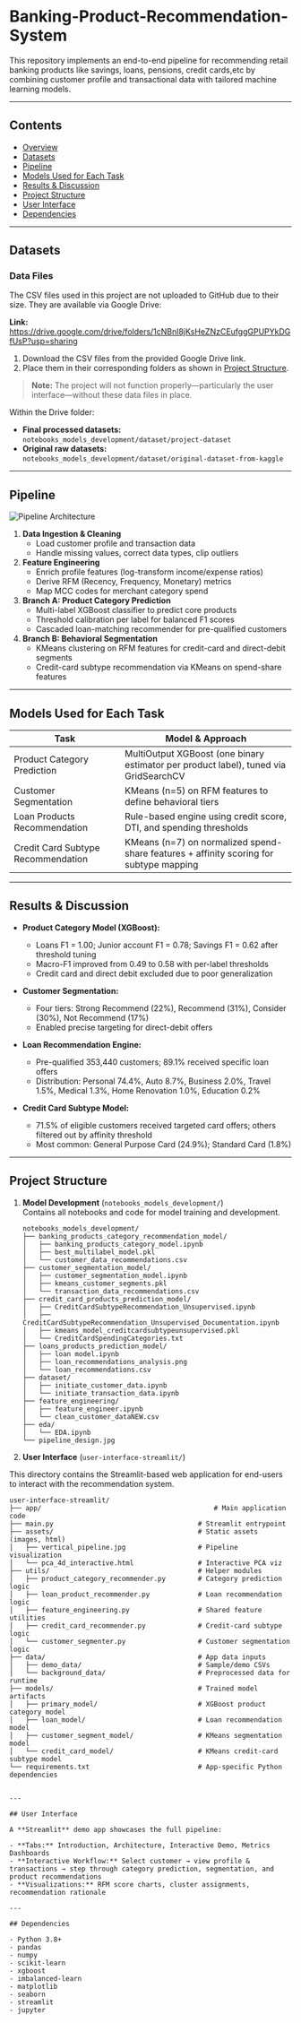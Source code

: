 # Banking-Product-Recommendation-System
This repository implements an end-to-end pipeline for recommending retail banking products like savings, loans, pensions, credit cards,etc  by combining customer profile and transactional data with tailored machine learning models.

---

## Contents
- [Overview](#overview)
- [Datasets](#datasets)
- [Pipeline](#pipeline)
- [Models Used for Each Task](#models-used-for-each-task)
- [Results & Discussion](#results--discussion)
- [Project Structure](#project-structure)
- [User Interface](#user-interface)
- [Dependencies](#dependencies)

---

## Datasets

### Data Files
The CSV files used in this project are not uploaded to GitHub due to their size. They are available via Google Drive:

**Link:** https://drive.google.com/drive/folders/1cNBnl8jKsHeZNzCEufggGPUPYkDGfUsP?usp=sharing

1. Download the CSV files from the provided Google Drive link.  
2. Place them in their corresponding folders as shown in [Project Structure](#project-structure).  

> **Note:** The project will not function properly—particularly the user interface—without these data files in place.

Within the Drive folder:
- **Final processed datasets:** `notebooks_models_development/dataset/project-dataset`  
- **Original raw datasets:** `notebooks_models_development/dataset/original-dataset-from-kaggle`

---

## Pipeline

![Pipeline Architecture](docs/figures/pipeline_architecture.png)

1. **Data Ingestion & Cleaning**  
   - Load customer profile and transaction data  
   - Handle missing values, correct data types, clip outliers  
2. **Feature Engineering**  
   - Enrich profile features (log-transform income/expense ratios)  
   - Derive RFM (Recency, Frequency, Monetary) metrics  
   - Map MCC codes for merchant category spend  
3. **Branch A: Product Category Prediction**  
   - Multi-label XGBoost classifier to predict core products  
   - Threshold calibration per label for balanced F1 scores  
   - Cascaded loan-matching recommender for pre-qualified customers  
4. **Branch B: Behavioral Segmentation**  
   - KMeans clustering on RFM features for credit-card and direct-debit segments  
   - Credit-card subtype recommendation via KMeans on spend-share features

---

## Models Used for Each Task

| Task                              | Model & Approach                                                                                      |
|-----------------------------------|-------------------------------------------------------------------------------------------------------|
| Product Category Prediction       | MultiOutput XGBoost (one binary estimator per product label), tuned via GridSearchCV                 |
| Customer Segmentation             | KMeans (n=5) on RFM features to define behavioral tiers                                               |
| Loan Products Recommendation      | Rule-based engine using credit score, DTI, and spending thresholds                                    |
| Credit Card Subtype Recommendation| KMeans (n=7) on normalized spend-share features + affinity scoring for subtype mapping                |

---

## Results & Discussion

- **Product Category Model (XGBoost):**  
  - Loans F1 = 1.00; Junior account F1 = 0.78; Savings F1 = 0.62 after threshold tuning  
  - Macro-F1 improved from 0.49 to 0.58 with per-label thresholds  
  - Credit card and direct debit excluded due to poor generalization  

- **Customer Segmentation:**  
  - Four tiers: Strong Recommend (22%), Recommend (31%), Consider (30%), Not Recommend (17%)  
  - Enabled precise targeting for direct-debit offers  

- **Loan Recommendation Engine:**  
  - Pre-qualified 353,440 customers; 89.1% received specific loan offers  
  - Distribution: Personal 74.4%, Auto 8.7%, Business 2.0%, Travel 1.5%, Medical 1.3%, Home Renovation 1.0%, Education 0.2%  

- **Credit Card Subtype Model:**  
  - 71.5% of eligible customers received targeted card offers; others filtered out by affinity threshold  
  - Most common: General Purpose Card (24.9%); Standard Card (1.8%)

---

## Project Structure

1. **Model Development** (`notebooks_models_development/`)  
   Contains all notebooks and code for model training and development.

   ```text
   notebooks_models_development/
   ├── banking_products_category_recommendation_model/
   │   ├── banking_products_category_model.ipynb
   │   ├── best_multilabel_model.pkl
   │   └── customer_data_recommendations.csv
   ├── customer_segmentation_model/
   │   ├── customer_segmentation_model.ipynb
   │   ├── kmeans_customer_segments.pkl
   │   └── transaction_data_recommendations.csv
   ├── credit_card_products_prediction_model/
   │   ├── CreditCardSubtypeRecommendation_Unsupervised.ipynb
   │   ├── CreditCardSubtypeRecommendation_Unsupervised_Documentation.ipynb
   │   ├── kmeans_model_creditcardsubtypeunsupervised.pkl
   │   └── CreditCardSpendingCategories.txt
   ├── loans_products_prediction_model/
   │   ├── loan model.ipynb
   │   ├── loan_recommendations_analysis.png
   │   └── loan_recommendations.csv
   ├── dataset/
   │   ├── initiate_customer_data.ipynb
   │   └── initiate_transaction_data.ipynb
   ├── feature_engineering/
   │   ├── feature_engineer.ipynb
   │   └── clean_customer_dataNEW.csv
   ├── eda/
   │   └── EDA.ipynb
   └── pipeline_design.jpg

2. **User Interface** (`user-interface-streamlit/`)

This directory contains the Streamlit-based web application for end-users to interact with the recommendation system.

```text
user-interface-streamlit/
├── app/                                           # Main application code
├── main.py                                    # Streamlit entrypoint
├── assets/                                    # Static assets (images, html)
│   ├── vertical_pipeline.jpg                  # Pipeline visualization
│   └── pca_4d_interactive.html                # Interactive PCA viz
├── utils/                                     # Helper modules
│   ├── product_category_recommender.py        # Category prediction logic
│   ├── loan_product_recommender.py            # Loan recommendation logic
│   ├── feature_engineering.py                 # Shared feature utilities
│   ├── credit_card_recommender.py             # Credit-card subtype logic
│   └── customer_segmenter.py                  # Customer segmentation logic
├── data/                                      # App data inputs
│   ├── demo_data/                             # Sample/demo CSVs
│   └── background_data/                       # Preprocessed data for runtime
├── models/                                    # Trained model artifacts
│   ├── primary_model/                         # XGBoost product category model
│   ├── loan_model/                            # Loan recommendation model
│   ├── customer_segment_model/                # KMeans segmentation model
│   └── credit_card_model/                     # KMeans credit-card subtype model
└── requirements.txt                           # App-specific Python dependencies


---

## User Interface

A **Streamlit** demo app showcases the full pipeline:

- **Tabs:** Introduction, Architecture, Interactive Demo, Metrics Dashboards  
- **Interactive Workflow:** Select customer → view profile & transactions → step through category prediction, segmentation, and product recommendations  
- **Visualizations:** RFM score charts, cluster assignments, recommendation rationale  

---

## Dependencies

- Python 3.8+  
- pandas  
- numpy  
- scikit-learn  
- xgboost  
- imbalanced-learn  
- matplotlib  
- seaborn  
- streamlit  
- jupyter  

